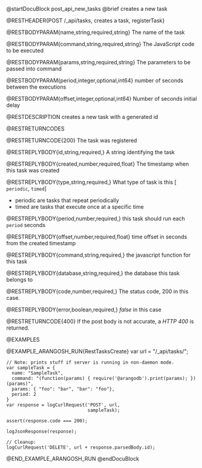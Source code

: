 
@startDocuBlock post_api_new_tasks
@brief creates a new task

@RESTHEADER{POST /_api/tasks, creates a task, registerTask}

@RESTBODYPARAM{name,string,required,string}
The name of the task

@RESTBODYPARAM{command,string,required,string}
The JavaScript code to be executed

@RESTBODYPARAM{params,string,required,string}
The parameters to be passed into command

@RESTBODYPARAM{period,integer,optional,int64}
number of seconds between the executions

@RESTBODYPARAM{offset,integer,optional,int64}
Number of seconds initial delay

@RESTDESCRIPTION
creates a new task with a generated id

@RESTRETURNCODES

@RESTRETURNCODE{200}
The task was registered

@RESTREPLYBODY{id,string,required,}
A string identifying the task

@RESTREPLYBODY{created,number,required,float}
The timestamp when this task was created

@RESTREPLYBODY{type,string,required,}
What type of task is this [ `periodic`, `timed`]
  - periodic are tasks that repeat periodically
  - timed are tasks that execute once at a specific time

@RESTREPLYBODY{period,number,required,}
this task should run each `period` seconds

@RESTREPLYBODY{offset,number,required,float}
time offset in seconds from the created timestamp

@RESTREPLYBODY{command,string,required,}
the javascript function for this task

@RESTREPLYBODY{database,string,required,}
the database this task belongs to

@RESTREPLYBODY{code,number,required,}
The status code, 200 in this case.

@RESTREPLYBODY{error,boolean,required,}
*false* in this case

@RESTRETURNCODE{400}
If the post body is not accurate, a *HTTP 400* is returned.

@EXAMPLES

@EXAMPLE_ARANGOSH_RUN{RestTasksCreate}
    var url = "/_api/tasks/";

    // Note: prints stuff if server is running in non-daemon mode.
    var sampleTask = {
      name: "SampleTask",
      command: "(function(params) { require('@arangodb').print(params); })(params)",
      params: { "foo": "bar", "bar": "foo"},
      period: 2
    }
    var response = logCurlRequest('POST', url,
                                  sampleTask);

    assert(response.code === 200);

    logJsonResponse(response);

    // Cleanup:
    logCurlRequest('DELETE', url + response.parsedBody.id);

@END_EXAMPLE_ARANGOSH_RUN
@endDocuBlock
